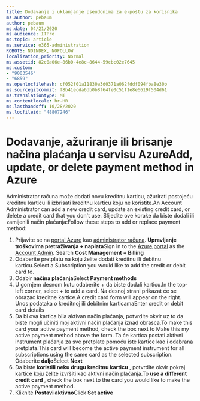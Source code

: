 ```yaml
---
title: Dodavanje i uklanjanje pseudonima za e-poštu za korisnika
ms.author: pebaum
author: pebaum
ms.date: 04/21/2020
ms.audience: ITPro
ms.topic: article
ms.service: o365-administration
ROBOTS: NOINDEX, NOFOLLOW
localization_priority: Normal
ms.assetid: 82c0a06e-86b0-4e8c-8644-59cbc02e7645
ms.custom:
- "9003546"
- "6859"
ms.openlocfilehash: cf052f01a11830a3d0371a062fddf094fba8e30b
ms.sourcegitcommit: f8b41ecda6db0b8f64fe0c51f1e8e6619f504d61
ms.translationtype: MT
ms.contentlocale: hr-HR
ms.lasthandoff: 10/28/2020
ms.locfileid: "48807246"
---
```

# <a name="add-update-or-delete-payment-method-in-azure"></a><span data-ttu-id="6fa26-102">Dodavanje, ažuriranje ili brisanje načina plaćanja u servisu Azure</span><span class="sxs-lookup"><span data-stu-id="6fa26-102">Add, update, or delete payment method in Azure</span></span>

<span data-ttu-id="6fa26-103">Administrator računa može dodati novu kreditnu karticu, ažurirati postojeću kreditnu karticu ili izbrisati kreditnu karticu koju ne koristite.</span><span class="sxs-lookup"><span data-stu-id="6fa26-103">An Account Administrator can add a new credit card, update an existing credit card, or delete a credit card that you don't use.</span></span> <span data-ttu-id="6fa26-104">Slijedite ove korake da biste dodali ili zamijenili način plaćanja:</span><span class="sxs-lookup"><span data-stu-id="6fa26-104">Follow these steps to add or replace payment method:</span></span>

1. <span data-ttu-id="6fa26-105">Prijavite se na [portal Azure](https://portal.azure.com/) kao [administrator računa](https://docs.microsoft.com/azure/billing/billing-subscription-transfer?WT.mc_id=Portal-Microsoft_Azure_Support#whoisaa). **Upravljanje troškovima pretraživanja + naplata**</span><span class="sxs-lookup"><span data-stu-id="6fa26-105">Sign in to the [Azure portal](https://portal.azure.com/) as the [Account Admin](https://docs.microsoft.com/azure/billing/billing-subscription-transfer?WT.mc_id=Portal-Microsoft_Azure_Support#whoisaa). Search **Cost Management + Billing**</span></span>
2. <span data-ttu-id="6fa26-106">Odaberite pretplatu na koju želite dodati kreditnu ili debitnu karticu.</span><span class="sxs-lookup"><span data-stu-id="6fa26-106">Select a Subscription you would like to add the credit or debit card to.</span></span>
3. <span data-ttu-id="6fa26-107">Odabir **načina plaćanja**</span><span class="sxs-lookup"><span data-stu-id="6fa26-107">Select **Payment methods**</span></span>
4. <span data-ttu-id="6fa26-108">U gornjem desnom kutu odaberite + da biste dodali karticu.</span><span class="sxs-lookup"><span data-stu-id="6fa26-108">In the top-left corner, select + to add a card.</span></span> <span data-ttu-id="6fa26-109">Na desnoj strani prikazat će se obrazac kreditne kartice.</span><span class="sxs-lookup"><span data-stu-id="6fa26-109">A credit card form will appear on the right.</span></span> <span data-ttu-id="6fa26-110">Unos podataka o kreditnoj ili debitnim karticama</span><span class="sxs-lookup"><span data-stu-id="6fa26-110">Enter credit or debit card details</span></span>
5. <span data-ttu-id="6fa26-111">Da bi ova kartica bila aktivan način plaćanja, potvrdite okvir uz to da biste mogli učiniti moj aktivni način plaćanja iznad obrasca.</span><span class="sxs-lookup"><span data-stu-id="6fa26-111">To make this card your active payment method, check the box next to Make this my active payment method above the form.</span></span> <span data-ttu-id="6fa26-112">Ta će kartica postati aktivni instrument plaćanja za sve pretplate pomoću iste kartice kao i odabrana pretplata.</span><span class="sxs-lookup"><span data-stu-id="6fa26-112">This card will become the active payment instrument for all subscriptions using the same card as the selected subscription.</span></span> <span data-ttu-id="6fa26-113">Odaberite **dalje**</span><span class="sxs-lookup"><span data-stu-id="6fa26-113">Select **Next**</span></span>
6. <span data-ttu-id="6fa26-114">Da biste **koristili neku drugu kreditnu karticu** , potvrdite okvir pokraj kartice koju želite izvršiti kao aktivni način plaćanja.</span><span class="sxs-lookup"><span data-stu-id="6fa26-114">To **use a different credit card** , check the box next to the card you would like to make the active payment method.</span></span>
7. <span data-ttu-id="6fa26-115">Kliknite **Postavi aktivno**</span><span class="sxs-lookup"><span data-stu-id="6fa26-115">Click **Set active**</span></span>
